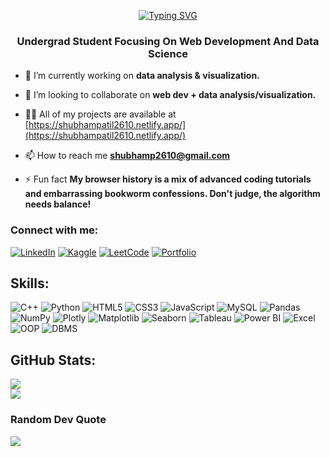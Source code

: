 <p align="center">
  <a href="https://git.io/typing-svg"><img src="https://readme-typing-svg.demolab.com?font=Madimi+One&duration=4500&pause=1000&center=true&random=false&width=435&lines=Hi+There!+%F0%9F%91%8B;I'm+Shubham+Patil" alt="Typing SVG" /></a>
</p>


<h3 align="center">Undergrad Student Focusing On Web Development And Data Science</h3>


- 🔭 I’m currently working on **data analysis & visualization.**

- 👯 I’m looking to collaborate on **web dev + data analysis/visualization.**

- 👨‍💻 All of my projects are available at [https://shubhampatil2610.netlify.app/](https://shubhampatil2610.netlify.app/)

- 📫 How to reach me **shubhamp2610@gmail.com**

- ⚡ Fun fact **My browser history is a mix of advanced coding tutorials and embarrassing bookworm confessions. Don't judge, the algorithm needs balance!**
  

### Connect with me:
[![LinkedIn](https://img.shields.io/badge/linkedin-blue.svg?style=for-the-badge&logo=linkedin&logoColor=white)](https://linkedin.com/in/shubham-patil-080891264)
[![Kaggle](https://img.shields.io/badge/kaggle-gray.svg?style=for-the-badge&logo=kaggle&logoColor=white)](https://www.kaggle.com/shubhamapatil)
[![LeetCode](https://img.shields.io/badge/leetcode-orange.svg?style=for-the-badge&logo=leetcode&logoColor=white)](https://www.leetcode.com/shubhamp2610/)
[![Portfolio](https://img.shields.io/badge/Portfolio-green.svg?style=for-the-badge&logo=website&logoColor=white)](https://shubhampatil2610.netlify.app/)


## Skills:
![C++](https://img.shields.io/badge/c++-%2300599C.svg?style=for-the-badge&logo=c%2B%2B&logoColor=white)
![Python](https://img.shields.io/badge/python-3670A0?style=for-the-badge&logo=python&logoColor=ffdd54)
![HTML5](https://img.shields.io/badge/html5-%23E34F26.svg?style=for-the-badge&logo=html5&logoColor=white)
![CSS3](https://img.shields.io/badge/css3-%231572B6.svg?style=for-the-badge&logo=css3&logoColor=white)
![JavaScript](https://img.shields.io/badge/javascript-%23323330.svg?style=for-the-badge&logo=javascript&logoColor=%23F7DF1E)
![MySQL](https://img.shields.io/badge/mysql-%2300000f.svg?style=for-the-badge&logo=mysql&logoColor=white)
![Pandas](https://img.shields.io/badge/pandas-%23150458.svg?style=for-the-badge&logo=pandas&logoColor=white)
![NumPy](https://img.shields.io/badge/numpy-%23013243.svg?style=for-the-badge&logo=numpy&logoColor=white)
![Plotly](https://img.shields.io/badge/Plotly-%233F4F75.svg?style=for-the-badge&logo=plotly&logoColor=white)
![Matplotlib](https://img.shields.io/badge/Matplotlib-%23ffffff.svg?style=for-the-badge&logo=Matplotlib&logoColor=black)
![Seaborn](https://img.shields.io/badge/seaborn-%234C72B0.svg?style=for-the-badge&logo=seaborn&logoColor=white)
![Tableau](https://img.shields.io/badge/tableau-blue.svg?style=for-the-badge&logo=tableau&logoColor=white)
![Power BI](https://img.shields.io/badge/power%20bi-blue.svg?style=for-the-badge&logo=power%20bi&logoColor=white)
![Excel](https://img.shields.io/badge/excel-green.svg?style=for-the-badge&logoColor=white)
![OOP](https://img.shields.io/badge/OOP-blue.svg?style=for-the-badge&logo=none&logoColor=white)
![DBMS](https://img.shields.io/badge/DBMS-blue.svg?style=for-the-badge&logo=none&logoColor=white)


## GitHub Stats:
![](https://github-readme-streak-stats.herokuapp.com/?user=2610Shubham&theme=dark&hide_border=false)<br/>
![](https://github-readme-stats.vercel.app/api/top-langs/?username=2610Shubham&theme=dark&hide_border=false&include_all_commits=true&count_private=false&layout=compact)

### Random Dev Quote
![](https://quotes-github-readme.vercel.app/api?type=horizontal&theme=dark)





